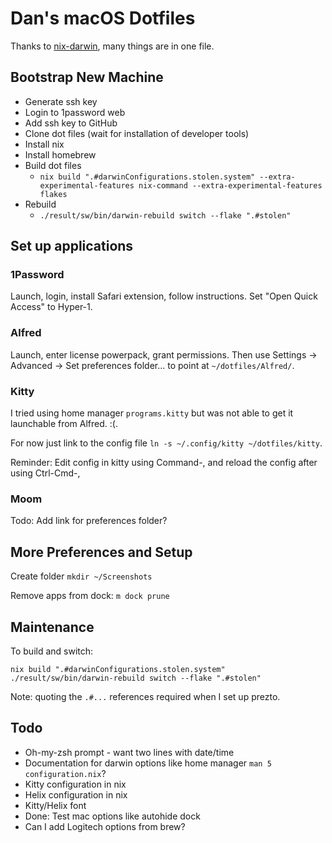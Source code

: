 # Dan's macOS Dotfiles

Thanks to [nix-darwin](https://github.com/LnL7/nix-darwin), many things are in one file.

## Bootstrap New Machine

- Generate ssh key
- Login to 1password web
- Add ssh key to GitHub
- Clone dot files (wait for installation of developer tools)
- Install nix
- Install homebrew
- Build dot files
  + `nix build ".#darwinConfigurations.stolen.system" --extra-experimental-features nix-command --extra-experimental-features flakes`
- Rebuild
  + `./result/sw/bin/darwin-rebuild switch --flake ".#stolen"`

## Set up applications

### 1Password

Launch, login, install Safari extension, follow instructions. Set "Open Quick Access" to Hyper-1.

### Alfred

Launch, enter license powerpack, grant permissions. Then use Settings -> Advanced -> Set preferences folder... to point at `~/dotfiles/Alfred/`.

### Kitty

I tried using home manager `programs.kitty` but was not able to get it launchable from Alfred. :(.

For now just link to the config file `ln -s ~/.config/kitty ~/dotfiles/kitty`.

Reminder: Edit config in kitty using Command-, and reload the config after using Ctrl-Cmd-,

### Moom

Todo: Add link for preferences folder?

## More Preferences and Setup

Create folder `mkdir ~/Screenshots`

Remove apps from dock: `m dock prune`

## Maintenance

To build and switch:

```shell
nix build ".#darwinConfigurations.stolen.system"
./result/sw/bin/darwin-rebuild switch --flake ".#stolen"
```

Note: quoting the `.#...` references required when I set up prezto.

## Todo

- Oh-my-zsh prompt - want two lines with date/time
- Documentation for darwin options like home manager `man 5 configuration.nix`?
- Kitty configuration in nix
- Helix configuration in nix
- Kitty/Helix font
- Done: Test mac options like autohide dock
- Can I add Logitech options from brew?

